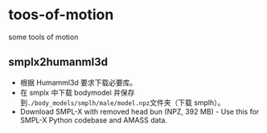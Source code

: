 # toos-of-motion
some tools of motion
## smplx2humanml3d
- 根据 Humamml3d 要求下载必要库。
- 在 smplx 中下载 bodymodel 并保存到`./body_models/smplh/male/model.npz`文件夹（下载 smplh）。
- Download SMPL-X with removed head bun (NPZ, 392 MB) - Use this for SMPL-X Python codebase and AMASS data.

